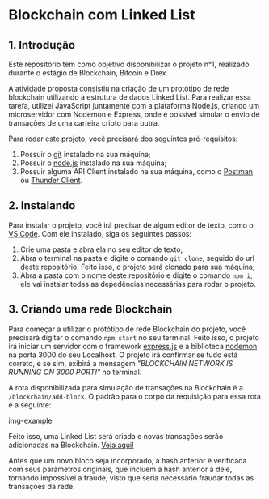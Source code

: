 # Blockchain com Linked List

## 1. Introdução
Este repositório tem como objetivo disponibilizar o projeto n°1, realizado durante o estágio de Blockchain, Bitcoin e Drex.

A atividade proposta consistiu na criação de um protótipo de rede blockchain utilizando a estrutura de dados Linked List. Para realizar essa tarefa, utilizei JavaScript juntamente com a plataforma Node.js, criando um microservidor com Nodemon e Express, onde é possível simular o envio de transações de uma carteira cripto para outra.

Para rodar este projeto, você precisará dos seguintes pré-requisitos:
1. Possuir o [git](https://git-scm.com/) instalado na sua máquina;
2. Possuir o [node.js](https://nodejs.org/pt) instalado na sua máquina;
3. Possuir alguma API Client instalado na sua máquina, como o [Postman](https://www.postman.com/) ou [Thunder Client](https://www.thunderclient.com/).

## 2. Instalando
Para instalar o projeto, você irá precisar de algum editor de texto, como o [VS Code](https://code.visualstudio.com/). Com ele instalado, siga os seguintes passos:
1. Crie uma pasta e abra ela no seu editor de texto;
2. Abra o terminal na pasta e digite o comando `git clone`, seguido do url deste repositório. Feito isso, o projeto será clonado para sua máquina;
3. Abra a pasta com o nome deste repositório e digite o comando `npm i`, ele vai instalar todas as depedências necessárias para rodar o projeto.

## 3. Criando uma rede Blockchain
Para começar a utilizar o protótipo de rede Blockchain do projeto, você precisará digitar o comando `npm start` no seu terminal. Feito isso, o projeto irá iniciar um servidor com o framework [express.js](https://expressjs.com/pt-br/) e a biblioteca [nodemon](https://www.npmjs.com/package/nodemon) na porta 3000 do seu Localhost. O projeto irá confirmar se tudo está correto, e se sim, exibirá a mensagem *"BLOCKCHAIN NETWORK IS RUNNING ON 3000 PORT!"* no terminal.

A rota disponibilizada para simulação de transações na Blockchain é a `/blockchain/add-block`. O padrão para o corpo da requisição para essa rota é a seguinte:

img-example

Feito isso, uma Linked List será criada e novas transações serão adicionadas na Blockchain. [Veja aqui!](https://www.youtube.com/watch?v=qF4WzXPmHWA)

Antes que um novo bloco seja incorporado, a hash anterior é verificada com seus parâmetros originais, que incluem a hash anterior à dele, tornando impossível a fraude, visto que seria necessário fraudar todas as transações da rede.
